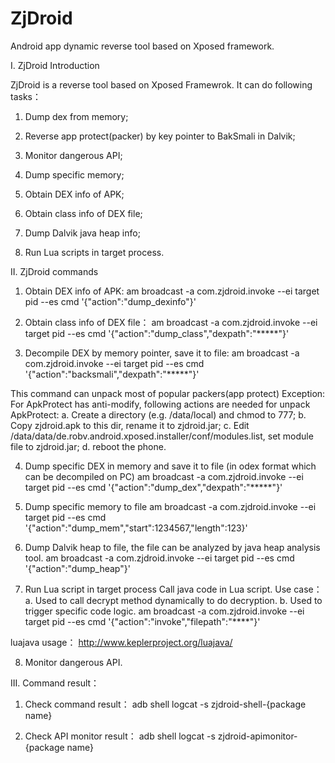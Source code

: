 ZjDroid
=======

Android app dynamic reverse tool based on Xposed framework.


I. ZjDroid Introduction

ZjDroid is a reverse tool based on Xposed Framewrok. It can do following tasks：
1. Dump dex from memory;

2. Reverse app protect(packer) by key pointer to BakSmali in Dalvik;

3. Monitor dangerous API;

4. Dump specific memory;

5. Obtain DEX info of APK;

6. Obtain class info of DEX file;

7. Dump Dalvik java heap info;

8. Run Lua scripts in target process.


II. ZjDroid commands

1. Obtain DEX info of APK:
am broadcast -a com.zjdroid.invoke --ei target pid --es cmd '{"action":"dump_dexinfo"}'

2. Obtain class info of DEX file：
am broadcast -a com.zjdroid.invoke --ei target pid --es cmd '{"action":"dump_class","dexpath":"*****"}'

3. Decompile DEX by memory pointer, save it to file:
am broadcast -a com.zjdroid.invoke --ei target pid --es cmd '{"action":"backsmali","dexpath":"*****"}'

This command can unpack most of popular packers(app protect)
Exception:
For ApkProtect has anti-modify, following actions are needed for unpack ApkProtect:
 a. Create a directory (e.g. /data/local) and chmod to 777;
 b. Copy zjdroid.apk to this dir, rename it to zjdroid.jar;
 c. Edit /data/data/de.robv.android.xposed.installer/conf/modules.list, set module file to zjdroid.jar;
 d. reboot the phone.

4. Dump specific DEX in memory and save it to file (in odex format which can be decompiled on PC)
am broadcast -a com.zjdroid.invoke --ei target pid --es cmd '{"action":"dump_dex","dexpath":"*****"}'


5. Dump specific memory to file
am broadcast -a com.zjdroid.invoke --ei target pid --es cmd '{"action":"dump_mem","start":1234567,"length":123}'

6. Dump Dalvik heap to file, the file can be analyzed by java heap analysis tool.
am broadcast -a com.zjdroid.invoke --ei target pid --es cmd '{"action":"dump_heap"}'

7. Run Lua script in target process
Call java code in Lua script.
Use case：
 a. Used to call decrypt method dynamically to do decryption.
 b. Used to trigger specific code logic.
am broadcast -a com.zjdroid.invoke --ei target pid --es cmd '{"action":"invoke","filepath":"****"}'

luajava usage：
http://www.keplerproject.org/luajava/

8. Monitor dangerous API.


III. Command result：

1. Check command result：
adb shell logcat -s zjdroid-shell-{package name}

2. Check API monitor result：
adb shell logcat -s zjdroid-apimonitor-{package name}
